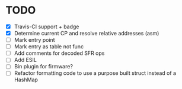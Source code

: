 # TODO

* [X] Travis-CI support + badge
* [X] Determine current CP and resolve relative addresses (asm)
* [ ] Mark entry point
* [ ] Mark entry as table not func
* [ ] Add comments for decoded SFR ops
* [ ] Add ESIL
* [ ] Bin plugin for firmware?
* [ ] Refactor formatting code to use a purpose built struct instead of a HashMap
